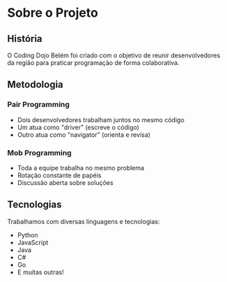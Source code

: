 # Sobre o Projeto

## História

O Coding Dojo Belém foi criado com o objetivo de reunir desenvolvedores da região para praticar programação de forma colaborativa.

## Metodologia

### Pair Programming
- Dois desenvolvedores trabalham juntos no mesmo código
- Um atua como "driver" (escreve o código)
- Outro atua como "navigator" (orienta e revisa)

### Mob Programming
- Toda a equipe trabalha no mesmo problema
- Rotação constante de papéis
- Discussão aberta sobre soluções

## Tecnologias

Trabalhamos com diversas linguagens e tecnologias:

- Python
- JavaScript
- Java
- C#
- Go
- E muitas outras!